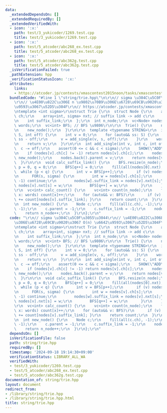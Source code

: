 ```yaml
---
data:
  _extendedDependsOn: []
  _extendedRequiredBy: []
  _extendedVerifiedWith:
  - icon: ':x:'
    path: test/3_yukicoder/1269.test.cpp
    title: test/3_yukicoder/1269.test.cpp
  - icon: ':x:'
    path: test/5_atcoder/abc268_ex.test.cpp
    title: test/5_atcoder/abc268_ex.test.cpp
  - icon: ':x:'
    path: test/5_atcoder/abc362g.test.cpp
    title: test/5_atcoder/abc362g.test.cpp
  _isVerificationFailed: true
  _pathExtension: hpp
  _verificationStatusIcon: ':x:'
  attributes:
    links:
    - https://atcoder.jp/contests/xmascontest2015noon/tasks/xmascontest2015_d
  bundledCode: "#line 1 \"string/trie.hpp\"\n\r\n// sigma \u304C\u5C0F\u3055\u3044\
    \r\n// \u4E00\u822C\u306E n \u9802\u70B9\u306E\u6728\u69CB\u9020\u3067 O(n) \u6642\
    \u9593\u3067\u52D5\u304F\r\n// https://atcoder.jp/contests/xmascontest2015noon/tasks/xmascontest2015_d\r\
    \ntemplate <int sigma>\r\nstruct Trie {\r\n  struct Node {\r\n    array<int, sigma>\
    \ ch;\r\n    array<int, sigma> nxt; // suffix link -> add c\r\n    int parent;\r\
    \n    int suffix_link;\r\n  };\r\n  int n_node;\r\n  vc<Node> nodes;\r\n  vc<int>\
    \ words;\r\n  vc<int> BFS; // BFS \u9806\r\n\r\n  Trie() {\r\n    n_node = 0;\r\
    \n    new_node();\r\n  }\r\n\r\n  template <typename STRING>\r\n  int add(STRING\
    \ S, int off) {\r\n    int v = 0;\r\n    for (auto&& ss: S) {\r\n      int s =\
    \ ss - off;\r\n      v = add_single(v, s, off);\r\n    }\r\n    words.eb(v);\r\
    \n    return v;\r\n  }\r\n\r\n  int add_single(int v, int c, int off) {\r\n  \
    \  c -= off;\r\n    assert(0 <= c && c < sigma);\r\n    SHOW(\"ADD\", v, c);\r\
    \n    if (nodes[v].ch[c] != -1) return nodes[v].ch[c];\r\n    nodes[v].ch[c] =\
    \ new_node();\r\n    nodes.back().parent = v;\r\n    return nodes[v].ch[c];\r\n\
    \  }\r\n\r\n  void calc_suffix_link() {\r\n    BFS.resize(n_node);\r\n    int\
    \ p = 0, q = 0;\r\n    BFS[q++] = 0;\r\n    fill(all(nodes[0].nxt), 0);\r\n  \
    \  while (p < q) {\r\n      int v = BFS[p++];\r\n      if (v) nodes[v].nxt = nodes[nodes[v].suffix_link].nxt;\r\
    \n      FOR(s, sigma) {\r\n        int w = nodes[v].ch[s];\r\n        if (w ==\
    \ -1) continue;\r\n        nodes[w].suffix_link = nodes[v].nxt[s];\r\n       \
    \ nodes[v].nxt[s] = w;\r\n        BFS[q++] = w;\r\n      }\r\n    }\r\n  }\r\n\
    \r\n  vc<int> calc_count() {\r\n    vc<int> count(n_node);\r\n    for (auto&&\
    \ x: words) count[x]++;\r\n    for (auto&& v: BFS)\r\n      if (v) { count[v]\
    \ += count[nodes[v].suffix_link]; }\r\n    return count;\r\n  }\r\n\r\nprivate:\r\
    \n  int new_node() {\r\n    Node c;\r\n    fill(all(c.ch), -1);\r\n    fill(all(c.nxt),\
    \ -1);\r\n    c.parent = -1;\r\n    c.suffix_link = -1;\r\n    nodes.eb(c);\r\n\
    \    return n_node++;\r\n  }\r\n};\r\n"
  code: "\r\n// sigma \u304C\u5C0F\u3055\u3044\r\n// \u4E00\u822C\u306E n \u9802\u70B9\
    \u306E\u6728\u69CB\u9020\u3067 O(n) \u6642\u9593\u3067\u52D5\u304F\r\n// https://atcoder.jp/contests/xmascontest2015noon/tasks/xmascontest2015_d\r\
    \ntemplate <int sigma>\r\nstruct Trie {\r\n  struct Node {\r\n    array<int, sigma>\
    \ ch;\r\n    array<int, sigma> nxt; // suffix link -> add c\r\n    int parent;\r\
    \n    int suffix_link;\r\n  };\r\n  int n_node;\r\n  vc<Node> nodes;\r\n  vc<int>\
    \ words;\r\n  vc<int> BFS; // BFS \u9806\r\n\r\n  Trie() {\r\n    n_node = 0;\r\
    \n    new_node();\r\n  }\r\n\r\n  template <typename STRING>\r\n  int add(STRING\
    \ S, int off) {\r\n    int v = 0;\r\n    for (auto&& ss: S) {\r\n      int s =\
    \ ss - off;\r\n      v = add_single(v, s, off);\r\n    }\r\n    words.eb(v);\r\
    \n    return v;\r\n  }\r\n\r\n  int add_single(int v, int c, int off) {\r\n  \
    \  c -= off;\r\n    assert(0 <= c && c < sigma);\r\n    SHOW(\"ADD\", v, c);\r\
    \n    if (nodes[v].ch[c] != -1) return nodes[v].ch[c];\r\n    nodes[v].ch[c] =\
    \ new_node();\r\n    nodes.back().parent = v;\r\n    return nodes[v].ch[c];\r\n\
    \  }\r\n\r\n  void calc_suffix_link() {\r\n    BFS.resize(n_node);\r\n    int\
    \ p = 0, q = 0;\r\n    BFS[q++] = 0;\r\n    fill(all(nodes[0].nxt), 0);\r\n  \
    \  while (p < q) {\r\n      int v = BFS[p++];\r\n      if (v) nodes[v].nxt = nodes[nodes[v].suffix_link].nxt;\r\
    \n      FOR(s, sigma) {\r\n        int w = nodes[v].ch[s];\r\n        if (w ==\
    \ -1) continue;\r\n        nodes[w].suffix_link = nodes[v].nxt[s];\r\n       \
    \ nodes[v].nxt[s] = w;\r\n        BFS[q++] = w;\r\n      }\r\n    }\r\n  }\r\n\
    \r\n  vc<int> calc_count() {\r\n    vc<int> count(n_node);\r\n    for (auto&&\
    \ x: words) count[x]++;\r\n    for (auto&& v: BFS)\r\n      if (v) { count[v]\
    \ += count[nodes[v].suffix_link]; }\r\n    return count;\r\n  }\r\n\r\nprivate:\r\
    \n  int new_node() {\r\n    Node c;\r\n    fill(all(c.ch), -1);\r\n    fill(all(c.nxt),\
    \ -1);\r\n    c.parent = -1;\r\n    c.suffix_link = -1;\r\n    nodes.eb(c);\r\n\
    \    return n_node++;\r\n  }\r\n};\r\n"
  dependsOn: []
  isVerificationFile: false
  path: string/trie.hpp
  requiredBy: []
  timestamp: '2024-09-18 19:14:30+09:00'
  verificationStatus: LIBRARY_ALL_WA
  verifiedWith:
  - test/3_yukicoder/1269.test.cpp
  - test/5_atcoder/abc268_ex.test.cpp
  - test/5_atcoder/abc362g.test.cpp
documentation_of: string/trie.hpp
layout: document
redirect_from:
- /library/string/trie.hpp
- /library/string/trie.hpp.html
title: string/trie.hpp
---
```

